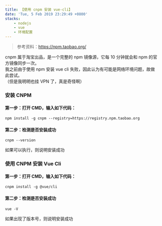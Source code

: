 ```yaml
---
title: 【使用 cnpm 安装 vue-cli】
date: 'Tue, 5 Feb 2019 23:29:49 +0800'
stacks:
    - nodejs
    - vue
    - 环境配置
---
```


> 参考资料：https://npm.taobao.org/

cnpm 属于淘宝出品，是一个完整的 npm 镜像源，它每 10 分钟就会和 npm 的官方镜像同步一次。  
我之前由于使用 npm 安装 vue cli 失败，因此认为有可能是网络环境问题，故做此尝试。  
（但是我明明也挂 VPN 了，真是奇怪啊）

### 安装 CNPM
#### 第一步：打开 CMD，输入如下代码：
``` 
npm install -g cnpm --registry=https://registry.npm.taobao.org
```
#### 第二步：检测是否安装成功
```
cnpm --version
```
如果可以执行，则说明安装成功

### 使用 CNPM 安装 Vue Cli
#### 第一步：打开 CMD，输入如下代码：
```
cnpm install -g @vue/cli
```
#### 第二步：检测是否安装成功
```
vue -V
```
如果出现了版本号，则说明安装成功


